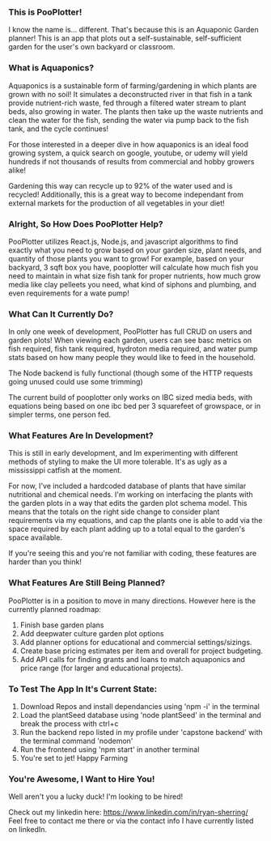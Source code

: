 ### This is PooPlotter!

I know the name is... different. That's because this is an Aquaponic Garden planner! This is an app that plots out a self-sustainable, self-sufficient garden for the user's own backyard or classroom. 

### What is Aquaponics?

Aquaponics is a sustainable form of farming/gardening in which plants are grown with no soil! It simulates a deconstructed river in that fish in a tank provide nutrient-rich waste, fed through a filtered water stream to plant beds, also growing in water. The plants then take up the waste nutrients and clean the water for the fish, sending the water via pump back to the fish tank, and the cycle continues! 

For those interested in a deeper dive in how aquaponics is an ideal food growing system, a quick search on google, youtube, or udemy will yield hundreds if not thousands of results from commercial and hobby growers alike!

Gardening this way can recycle up to 92% of the water used and is recycled! Additionally, this is a great way to become independant from external markets for the production of all vegetables in your diet!

### Alright, So How Does PooPlotter Help?

PooPlotter utilizes React.js, Node.js, and javascript algorithms to find exactly what you need to grow based on your garden size, plant needs, and quantity of those plants you want to grow! For example, based on your backyard, 3 sqft box you have, pooplotter will calculate how much fish you need to maintain in what size fish tank for proper nutrients, how much grow media like clay pelleets you need, what kind of siphons and plumbing, and even requirements for a wate pump!

### What Can It Currently Do?

In only one week of development, PooPlotter has full CRUD on users and garden plots! When viewing each garden, users can see basc metrics on fish required, fish tank required, hydroton media required, and water pump stats based on how many people they would like to feed in the household. 

The Node backend is fully functional (though some of the HTTP requests going unused could use some trimming)

The current build of pooplotter only works on IBC sized media beds, with equations being based on one ibc bed per 3 squarefeet of growspace, or in simpler terms, one person fed.

### What Features Are In Development?

This is still in early development, and Im experimenting with different methods of styling to make the UI more tolerable. It's as ugly as a mississippi catfish at the moment. 

For now, I've included a hardcoded database of plants that have similar nutritional and chemical needs. I'm working on interfacing the plants with the garden plots in a way that edits the garden plot schema model. This means that the totals on the right side change to consider plant requirements via my equations, and cap the plants one is able to add via the space required by each plant adding up to a total equal to the garden's space available.

If you're seeing this and you're not familiar with coding, these features are harder than you think!

### What Features Are Still Being Planned?

PooPlotter is in a position to move in many directions. However here is the currently planned roadmap:
1. Finish base garden plans
2. Add deepwater culture garden plot options
3. Add planner options for educational and commercial settings/sizings.
4. Create base pricing estimates per item and overall for project budgeting.
5. Add API calls for finding grants and loans to match aquaponics and price range (for larger and educational projects). 

### To Test The App In It's Current State:
1. Download Repos and install dependancies using 'npm -i' in the terminal
2. Load the plantSeed database using 'node plantSeed' in the terminal and break the process with ctrl+c
3. Run the backend repo listed in my profile under 'capstone backend' with the terminal command 'nodemon'
4. Run the frontend using 'npm start' in another terminal
5. You're set to jet! Happy Farming

### You're Awesome, I Want to Hire You!

Well aren't you a lucky duck! I'm looking to be hired!

Check out my linkedin here: https://www.linkedin.com/in/ryan-sherring/
Feel free to contact me there or via the contact info I have currently listed on linkedIn.